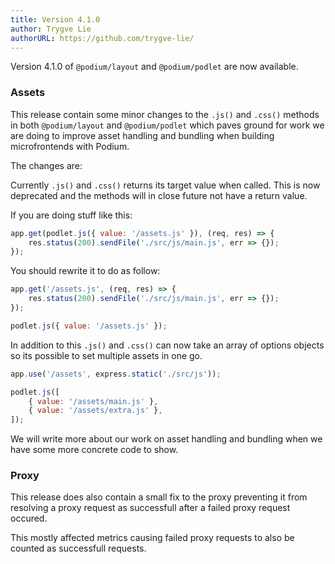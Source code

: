 ```yaml
---
title: Version 4.1.0
author: Trygve Lie
authorURL: https://github.com/trygve-lie/
---
```


Version 4.1.0 of `@podium/layout` and `@podium/podlet` are now available.

### Assets

This release contain some minor changes to the `.js()` and `.css()` methods in
both `@podium/layout` and `@podium/podlet` which paves ground for work we are
doing to improve asset handling and bundling when building microfrontends with
Podium.

The changes are:

Currently `.js()` and `.css()` returns its target value when called. This is
now deprecated and the methods will in close future not have a return value.

If you are doing stuff like this:

```js
app.get(podlet.js({ value: '/assets.js' }), (req, res) => {
    res.status(200).sendFile('./src/js/main.js', err => {});
});
```

You should rewrite it to do as follow:

```js
app.get('/assets.js', (req, res) => {
    res.status(200).sendFile('./src/js/main.js', err => {});
});

podlet.js({ value: '/assets.js' });
```

In addition to this `.js()` and `.css()` can now take an array of options
objects so its possible to set multiple assets in one go.

```js
app.use('/assets', express.static('./src/js'));

podlet.js([
    { value: '/assets/main.js' },
    { value: '/assets/extra.js' },
]);
```

We will write more about our work on asset handling and bundling when we have
some more concrete code to show.

### Proxy

This release does also contain a small fix to the proxy preventing it from
resolving a proxy request as successfull after a failed proxy request occured.

This mostly affected metrics causing failed proxy requests to also be counted
as successfull requests.
